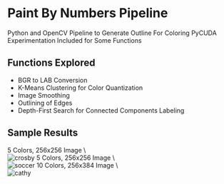 # Paint By Numbers Pipeline

Python and OpenCV Pipeline to Generate Outline For Coloring
PyCUDA Experimentation Included for Some Functions

## Functions Explored
- BGR to LAB Conversion
- K-Means Clustering for Color Quantization
- Image Smoothing
- Outlining of Edges
- Depth-First Search for Connected Components Labeling

## Sample Results
5 Colors, 256x256 Image \ \
![crosby](https://user-images.githubusercontent.com/78238895/116842534-d7e79300-abaa-11eb-816f-46e43f487131.jpg) 
5 Colors, 256x256 Image \ \
![soccer](https://user-images.githubusercontent.com/78238895/116842738-91466880-abab-11eb-8cf5-f37fed7501cc.jpg) 
10 Colors, 256x384 Image \ \
![cathy](https://user-images.githubusercontent.com/78238895/116842812-e2eef300-abab-11eb-8249-2483b0481542.jpg) 



